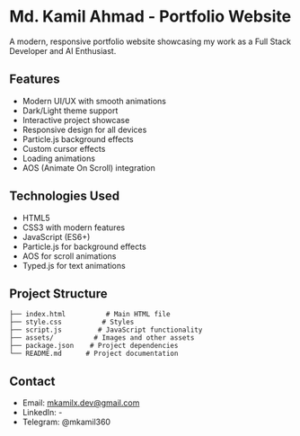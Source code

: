 # Md. Kamil Ahmad - Portfolio Website

A modern, responsive portfolio website showcasing my work as a Full Stack Developer and AI Enthusiast.

## Features

- Modern UI/UX with smooth animations
- Dark/Light theme support
- Interactive project showcase
- Responsive design for all devices
- Particle.js background effects
- Custom cursor effects
- Loading animations
- AOS (Animate On Scroll) integration

## Technologies Used

- HTML5
- CSS3 with modern features
- JavaScript (ES6+)
- Particle.js for background effects
- AOS for scroll animations
- Typed.js for text animations


## Project Structure

```
├── index.html          # Main HTML file
├── style.css          # Styles
├── script.js         # JavaScript functionality
├── assets/          # Images and other assets
├── package.json    # Project dependencies
└── README.md      # Project documentation
```

## Contact

- Email: mkamilx.dev@gmail.com
- LinkedIn: -
- Telegram: @mkamil360